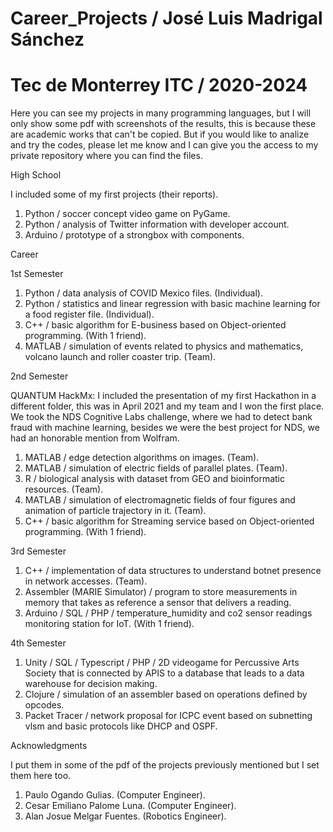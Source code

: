 # Career_Projects / José Luis Madrigal Sánchez
# Tec de Monterrey ITC / 2020-2024
Here you can see my projects in many programming languages, but I will only show some pdf with screenshots of the results, this is because these are academic works that can't be copied. But if you would like to analize and try the codes, please let me know and I can give you the access to my private repository where you can find the files. 

High School

I included some of my first projects (their reports).
1. Python / soccer concept video game on PyGame.
2. Python / analysis of Twitter information with developer account.
3. Arduino / prototype of a strongbox with components.

Career

1st Semester

1. Python / data analysis of COVID Mexico files. (Individual).
2. Python / statistics and linear regression with basic machine learning for a food register file. (Individual).
3. C++ / basic algorithm for E-business based on Object-oriented programming. (With 1 friend).
4. MATLAB / simulation of events related to physics and mathematics, volcano launch and roller coaster trip. (Team). 

2nd Semester

QUANTUM HackMx: I included the presentation of my first Hackathon in a different folder, this was in April 2021 and my team and I won the first place. We took the NDS Cognitive Labs challenge, where we had to detect bank fraud with machine learning, besides we were the best project for NDS, we had an honorable mention from Wolfram.
1. MATLAB / edge detection algorithms on images. (Team).
2. MATLAB / simulation of electric fields of parallel plates. (Team).
3. R / biological analysis with dataset from GEO and bioinformatic resources. (Team).
4. MATLAB / simulation of electromagnetic fields of four figures and animation of particle trajectory in it. (Team).
5. C++ / basic algorithm for Streaming service based on Object-oriented programming. (With 1 friend).

3rd Semester

1. C++ / implementation of data structures to understand botnet presence in network accesses. (Team).
2. Assembler (MARIE Simulator) / program to store measurements in memory that takes as reference a sensor that delivers a reading.
3. Arduino / SQL / PHP / temperature_humidity and co2 sensor readings monitoring station for IoT. (With 1 friend).

4th Semester
1. Unity / SQL / Typescript / PHP / 2D videogame for Percussive Arts Society that is connected by APIS to a database that leads to a data warehouse for decision making.
2. Clojure / simulation of an assembler based on operations defined by opcodes.
3. Packet Tracer / network proposal for ICPC event based on subnetting vlsm and basic protocols like DHCP and OSPF.

Acknowledgments

I put them in some of the pdf of the projects previously mentioned but I set them here too.
1. Paulo Ogando Gulias. (Computer Engineer).
2. Cesar Emiliano Palome Luna. (Computer Engineer).
3. Alan Josue Melgar Fuentes. (Robotics Engineer).
